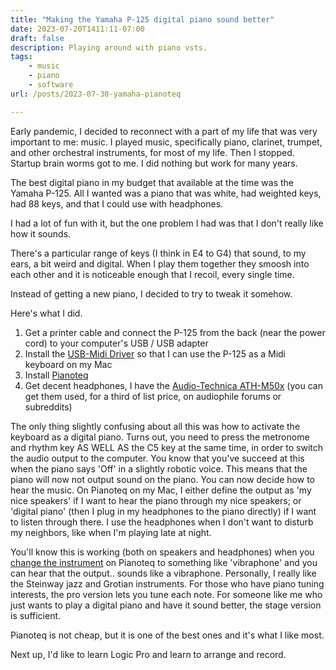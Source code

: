 ```yaml
---
title: "Making the Yamaha P-125 digital piano sound better"
date: 2023-07-20T1411:11-07:00
draft: false 
description: Playing around with piano vsts.
tags: 
    - music
    - piano
    - software
url: /posts/2023-07-30-yamaha-pianoteq

---
```


Early pandemic, I decided to reconnect with a part of my life that was very important to me: music. I played music, specifically piano, clarinet, trumpet, and other orchestral instruments, for most of my life. Then I stopped. Startup brain worms got to me. I did nothing but work for many years.

The best digital piano in my budget that available at the time was the Yamaha P-125. All I wanted was a piano that was white, had weighted keys, had 88 keys, and that I could use with headphones. 

I had a lot of fun with it, but the one problem I had was that I don't really like how it sounds.

There's a particular range of keys (I think in E4 to G4) that sound, to my ears, a bit weird and digital. When I play them together they smoosh into each other and it is noticeable enough that I recoil, every single time. 

Instead of getting a new piano, I decided to try to tweak it somehow.

Here's what I did.

1. Get a printer cable and connect the P-125 from the back (near the power cord) to your computer's USB / USB adapter
2. Install the [USB-Midi Driver](https://usa.yamaha.com/support/updates/usb_midi_driver_for_mac.html) so that I can use the P-125 as a Midi keyboard on my Mac
2. Install [Pianoteq](https://www.modartt.com/pianoteq)
3. Get decent headphones, I have the [Audio-Technica ATH-M50x](https://www.audio-technica.com/en-us/ath-m50x) (you can get them used, for a third of list price, on audiophile forums or subreddits) 

The only thing slightly confusing about all this was how to activate the keyboard as a digital piano. Turns out, you need to press the metronome and rhythm key AS WELL AS the C5 key at the same time, in order to switch the audio output to the computer. You know that you've succeed at this when the piano says 'Off' in a slightly robotic voice. This means that the piano will now not output sound on the piano. You can now decide how to hear the music. On Pianoteq on my Mac, I either define the output as 'my nice speakers' if I want to hear the piano through my nice speakers; or 'digital piano' (then I plug in my headphones to the piano directly) if I want to listen through there. I use the headphones when I don't want to disturb my neighbors, like when I'm playing late at night. 

You'll know this is working (both on speakers and headphones) when you [change the instrument](https://www.modartt.com/pianoteq?tab=instruments) on Pianoteq to something like 'vibraphone' and you can hear that the output.. sounds like a vibraphone. Personally, I really like the Steinway jazz and Grotian instruments. For those who have piano tuning interests, the pro version lets you tune each note. For someone like me who just wants to play a digital piano and have it sound better, the stage version is sufficient.

Pianoteq is not cheap, but it is one of the best ones and it's what I like most. 

Next up, I'd like to learn Logic Pro and learn to arrange and record.
